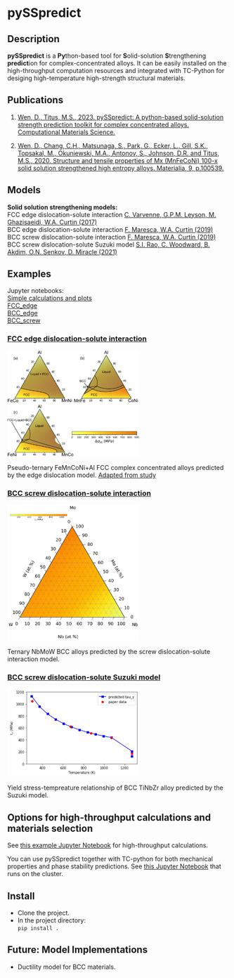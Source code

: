 # pySSpredict

## Description
**pySSpredict** is a **Py**thon-based tool for **S**olid-solution **S**trengthening **predict**ion for complex-concentrated alloys. It can be easily installed on the high-throughput computation resources and integrated with TC-Python for desiging high-temperature high-strength structural materials. 

## Publications
1. [Wen, D., Titus, M.S., 2023. pySSpredict: A python-based solid-solution strength prediction toolkit for complex concentrated alloys. Computational Materials Science.](https://doi.org/10.1016/j.commatsci.2022.111977)

2. [Wen, D., Chang, C.H., Matsunaga, S., Park, G., Ecker, L., Gill, S.K., Topsakal, M., Okuniewski, M.A., Antonov, S., Johnson, D.R. and Titus, M.S., 2020. Structure and tensile properties of Mx (MnFeCoNi) 100-x solid solution strengthened high entropy alloys. Materialia, 9, p.100539.](https://doi.org/10.1016/j.mtla.2019.100539) 


## Models
**Solid solution strengthening models:**  
FCC edge dislocation-solute interaction [C. Varvenne, G.P.M. Leyson, M. Ghazisaeidi, W.A. Curtin (2017)](http://dx.doi.org/10.1016/j.actamat.2016.09.046)  
BCC edge dislocation-solute interaction  [F. Maresca, W.A. Curtin (2019)](https://doi.org/10.1016/j.actamat.2019.10.015)  
BCC screw dislocation-solute interaction [F. Maresca, W.A. Curtin (2019)](https://doi.org/10.1016/j.actamat.2019.10.007)   
BCC screw dislocation-solute Suzuki model [S.I. Rao, C. Woodward, B. Akdim, O.N. Senkov, D. Miracle (2021)](https://doi.org/10.1016/j.actamat.2021.116758)  

## Examples
Jupyter notebooks:   
[Simple calculations and plots](https://github.com/Dongsheng-Wen/pySSpredict/blob/ea66bb772439c7866ea29d864c3a180787effa38/notebook/reproduce_data.ipynb)  
[FCC_edge](https://github.com/Dongsheng-Wen/pySSpredict/blob/ea66bb772439c7866ea29d864c3a180787effa38/notebook/FCC_edge_model_example.ipynb)  
[BCC_edge](https://github.com/Dongsheng-Wen/pySSpredict/blob/ea66bb772439c7866ea29d864c3a180787effa38/notebook/BCC_edge_model_example.ipynb)  
[BCC_screw](https://github.com/Dongsheng-Wen/pySSpredict/blob/ea66bb772439c7866ea29d864c3a180787effa38/notebook/BCC_screw_Curtin_model_example.ipynb)

### [FCC edge dislocation-solute interaction](http://dx.doi.org/10.1016/j.actamat.2016.09.046)  

<img src="examples/FCC_edge/MnFeCoNiAl/FCC_FeMnCoNiAl.png" alt="FCC FeMnCoNi+Al complex concentrated alloys" width="300"/>   

 Pseudo-ternary FeMnCoNi+Al FCC complex concentrated alloys predicted by the edge dislocation model. [Adapted from study](https://doi.org/10.1016/j.mtla.2019.100539)   
 

### [BCC screw dislocation-solute interaction](https://doi.org/10.1016/j.actamat.2019.10.007)   


<img src="examples/BCC_screw_Curtin/NbMoW/BCC_screw_NbMoW.png" alt="NbMoW BCC alloys" width="300"/>    

Ternary NbMoW BCC alloys predicted by the screw dislocation-solute interaction model. 


### [BCC screw dislocation-solute Suzuki model](https://doi.org/10.1016/j.actamat.2021.116758)  

<img src="examples/BCC_screw_Suzuki/BCC_Suzuki_screw_TiNbZr.png" alt="BCC TiNbZr alloy" width="300"/>    

Yield stress-tempreature relationship of BCC TiNbZr alloy predicted by the Suzuki model.  

## Options for high-throughput calculations and materials selection

See [this example Jupyter Notebook](https://github.com/Dongsheng-Wen/pySSpredict/blob/ea66bb772439c7866ea29d864c3a180787effa38/notebook/HTP_workflow.ipynb) for high-throughput calculations.

You can use pySSpredict together with TC-python for both mechanical properties and phase stability predictions. See [this Jupyter Notebook](https://github.com/Dongsheng-Wen/pySSpredict/blob/919612c4a8ecb2ee13360e73f5edc4cde85368b1/notebook/sspredict_tcpython_workflow.ipynb) that runs on the cluster. 

## Install
- Clone the project.
- In the project directory:  
   ```pip install .```
   
## Future: Model Implementations
- Ductility model for BCC materials.


